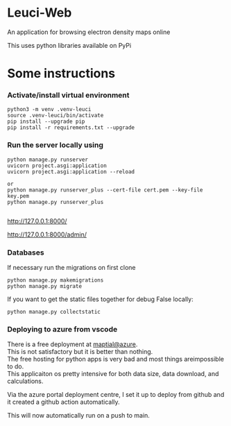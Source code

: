 
# Leuci-Web
An application for browsing electron density maps online

This uses python libraries available on PyPi

# Some instructions
### Activate/install virtual environment
```
python3 -m venv .venv-leuci
source .venv-leuci/bin/activate
pip install --upgrade pip
pip install -r requirements.txt --upgrade

```

### Run the server locally using
```
python manage.py runserver
uvicorn project.asgi:application
uvicorn project.asgi:application --reload

or
python manage.py runserver_plus --cert-file cert.pem --key-file key.pem
python manage.py runserver_plus


```
http://127.0.0.1:8000/

http://127.0.0.1:8000/admin/

### Databases
If necessary run the migrations on first clone
```
python manage.py makemigrations
python manage.py migrate
```
If you want to get the static files together for debug False locally:
```
python manage.py collectstatic
```
### Deploying to azure from vscode
There is a free deployment at [maptial@azure](https://maptial.azurewebsites.net/).  
This is not satisfactory but it is better than nothing.  
The free hosting for python apps is very bad and most things areimpossible to do.  
This applicaiton os pretty intensive for both data size, data download, and calculations.  

Via the azure portal deployment centre, I set it up to deploy from github and it created a github action automatically.

This will now automatically run on a push to main.




